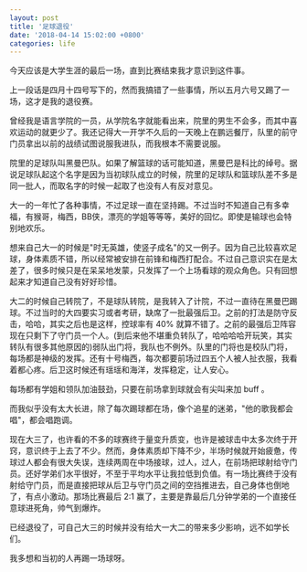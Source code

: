 ```yaml
---
layout: post
title: '足球退役'
date: '2018-04-14 15:02:00 +0800'
categories: life
---
```


今天应该是大学生涯的最后一场，直到比赛结束我才意识到这件事。

上一段话是四月十四号写下的，然而我搞错了一些事情，所以五月六号又踢了一场，这才是我的退役赛。

曾经我是语言学院的一员，从学院名字就能看出来，院里的男生不会多，而其中喜欢运动的就更少了。我还记得大一开学不久后的一天晚上在鹏远餐厅，队里的前守门员拿出以前的战绩试图说服我进队，而我根本不需要说服。

院里的足球队叫黑曼巴队。如果了解篮球的话可能知道，黑曼巴是科比的绰号。据说足球队起这个名字是因为当初球队成立的时候，院里的足球队和篮球队差不多是同一批人，而取名字的时候一起取了也没有人有反对意见。

大一的一年忙了各种事情，不过足球一直在坚持踢。不过当时不知道自己有多幸福，有猴哥，梅西，BB侠，漂亮的学姐等等等，美好的回忆。即使是输球也会特别地欢乐。

想来自己大一的时候是"时无英雄，使竖子成名"的又一例子。因为自己比较喜欢足球，身体素质不错，所以经常被安排在前锋和梅西打配合。不过自己意识实在是太差了，很多时候只是在呆呆地发蒙，只发挥了一个上场看球的观众角色。只有回想起来才知道自己没有好好珍惜。

大二的时候自己转院了，不是球队转院，是我转入了计院，不过一直待在黑曼巴踢球。不过当时的大四要实习或者考研，缺席了一批最强后卫。之前的打法是防守反击，哈哈，其实之后也是这样，控球率有 40% 就算不错了。之前的最强后卫阵容现在只剩下了守门员一个人。(到后来他不堪重负转队了，哈哈哈哈开玩笑，其实转队有很多其他原因的)弱队出门将，我队也不例外。队里的门将也是校队门将，每场都是神级的发挥。还有十号梅西，每次都要前场过四五个人被人扯衣服，我看着都心疼。后卫这时候还有瑶瑶和海洋，发挥稳定，让人安心。

每场都有学姐和领队加油鼓劲，只要在前场拿到球就会有尖叫来加 buff 。

而我似乎没有太大长进，除了每次踢球都在场，像个追星的迷弟，"他的歌我都会唱"，都会唱跑调。

现在大三了，也许看的不多的球赛终于量变升质变，也许是被球击中太多次终于开窍，意识终于上去了不少。然而，身体素质却下降不少，半场时候就开始疲惫，传球过人都会有很大失误，连续两周在中场接球，过人，过人，在前场把球射给守门员。还好学弟们水平很好，不至于平均水平让我拉低到负值。有一场比赛终于没有射给守门员，而是直接把球从后卫与守门员之间的空挡推进去，自己身体也倒地了，有点小激动。那场比赛最后 2:1 赢了，主要是靠最后几分钟学弟的一个直接任意球进死角，帅气到爆炸。

已经退役了，可自己大三的时候并没有给大一大二的带来多少影响，远不如学长们。

我多想和当初的人再踢一场球呀。
